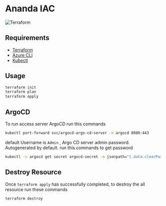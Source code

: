 # Ananda IAC
![Terraform](https://github.com/zeabix-cloud-native/ananda-iac/actions/workflows/terraform.yml/badge.svg)

## Requirements
- [Terraform](https://www.terraform.io/downloads.html)
- [Azure CLI](https://learn.microsoft.com/en-us/cli/azure/install-azure-cli)
- [Kubectl](https://kubernetes.io/docs/tasks/tools/)


## Usage
```sh
terraform init
terraform plan
terraform apply
```

## ArgoCD
To run access server ArgoCD run this commands
```sh
kubectl port-forward svc/argocd-argo-cd-server -n argocd 8080:443
```
default Username is `Admin` , Argo CD server admin password. Autogenerated by default.
run this commands to get password
```sh
kubectl -n argocd get secret argocd-secret -o jsonpath="{.data.clearPassword}" | base64 -d
```
## Destroy Resource
Once `terraform apply` has successfully completed, to destroy the all resource run these commands
```sh
terraform destroy
```
